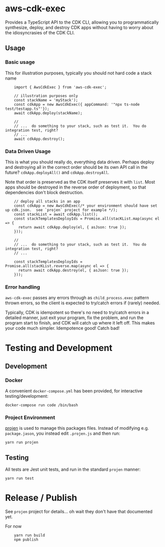 # aws-cdk-exec
Provides a TypeScript API to the CDK CLI, allowing you to programmatically synthesize, deploy, and destroy CDK apps without
having to worry about the idiosyncrasies of the CDK CLI.

## Usage
### Basic usage
This for illustration purposes, typically you should not hard code a stack name

        import { AwsCdkExec } from 'aws-cdk-exec';

        // illustration purposes only
        const stackName = 'myStack');
        const cdkApp = new AwsCdkExec({ appCommand: '"npx ts-node test/testapp.ts"'});
        await cdkApp.deploy(stackName);
        
        // 
        // ...  do something to your stack, such as test it.  You do integration test, right?
        // ...
        await cdkApp.destroy();


### Data Driven Usage
This is what you should really do, everything data driven.  Perhaps deploy and destroying all in the correct
order should be its own API call in the future?  `cdkApp.deployAll()` and `cdkApp.destroyAll`.

Note that order is preserved as the CDK itself preserves it with `list`.  Most apps should be destroyed
in the reverse order of deployment, so that dependencies don't block destruction.

        // deploy all stacks in an app
        const cdkApp = new AwsCdkExec(/* your environment should have set up cdk.json.  see `projen` project for example */);
        const stackList = await cdkApp.list();
        const stackTemplatesDeployIds = Promise.all(stacKList.map(async el => {
          return await cdkApp.deploy(el, { asJson: true });
        }));

        // 
        // ...  do something to your stack, such as test it.  You do integration test, right?
        // ...
        
        const stackTemplatesDeployIds = Promise.all(stacKList.reverse.map(async el => {
          return await cdkApp.destroy(el, { asJson: true });
        }));

### Error handling
`aws-cdk-exec` passes any errors through as `child_process.exec` pattern thrown errors, so the client is expected
to try/catch errors if (rarely) needed.

Typically, CDK is idempotent so there's no need to try/catch errors in a detailed manner, just exit your
program, fix the problem, and run the program start to finish, and CDK will catch up where it left off.  This 
makes your code much simpler.  Idempotence good!  Catch bad!


# Testing and Development
## Development
### Docker
A convenient `docker-compose.yml` has been provided, for interactive testing/development:

    docker-compose run code /bin/bash

### Project Environment
[projen]() is used to manage this packages files.  Instead of modifying e.g. `package.jason`, you instead edit 
`.projen.js` and then run:

    yarn run projen


## Testing
All tests are Jest unit tests, and run in the standard `projen` manner:

    yarn run test
        
# Release / Publish
See `projen` project for details... oh wait they don't have that documented yet.

For now

        yarn run build
        npm publish
